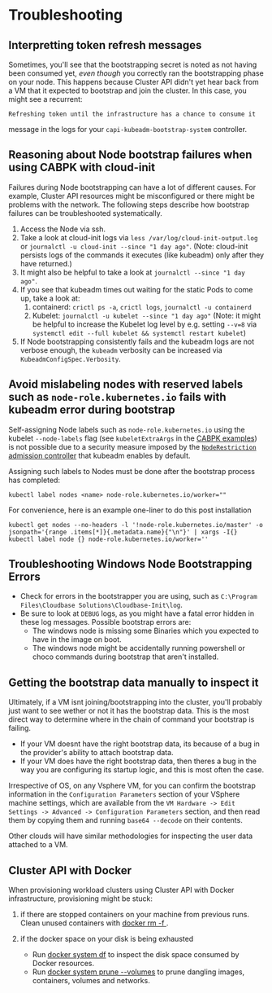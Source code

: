 # Troubleshooting

## Interpretting token refresh messages

Sometimes, you'll see that the bootstrapping secret is noted as not having been consumed yet, *even though* you correctly ran the bootstrapping phase on your node.  This happens because Cluster API didn't yet hear back from a VM that it expected to bootstrap and join the cluster.  In this case, you might see a recurrent:

```
Refreshing token until the infrastructure has a chance to consume it
```

message in the logs for your `capi-kubeadm-bootstrap-system` controller.  

## Reasoning about Node bootstrap failures when using CABPK with cloud-init

Failures during Node bootstrapping can have a lot of different causes. For example, Cluster API resources might be 
misconfigured or there might be problems with the network. The following steps describe how bootstrap failures can 
be troubleshooted systematically.

1. Access the Node via ssh.
1. Take a look at cloud-init logs via `less /var/log/cloud-init-output.log` or `journalctl -u cloud-init --since "1 day ago"`.
   (Note: cloud-init persists logs of the commands it executes (like kubeadm) only after they have returned.)
1. It might also be helpful to take a look at `journalctl --since "1 day ago"`.
1. If you see that kubeadm times out waiting for the static Pods to come up, take a look at:
   1. containerd: `crictl ps -a`, `crictl logs`, `journalctl -u containerd`
   1. Kubelet: `journalctl -u kubelet --since "1 day ago"`
      (Note: it might be helpful to increase the Kubelet log level by e.g. setting `--v=8` via 
      `systemctl edit --full kubelet && systemctl restart kubelet`)
1. If Node bootstrapping consistently fails and the kubeadm logs are not verbose enough, the `kubeadm` verbosity 
   can be increased via `KubeadmConfigSpec.Verbosity`.

## Avoid mislabeling nodes with reserved labels such as `node-role.kubernetes.io` fails with kubeadm error during bootstrap

Self-assigning Node labels such as `node-role.kubernetes.io` using the kubelet `--node-labels` flag
(see `kubeletExtraArgs` in the [CABPK examples](https://github.com/kubernetes-sigs/cluster-api/tree/master/bootstrap/kubeadm))
is not possible due to a security measure imposed by the
[`NodeRestriction` admission controller](https://kubernetes.io/docs/reference/access-authn-authz/admission-controllers/#noderestriction)
that kubeadm enables by default.

Assigning such labels to Nodes must be done after the bootstrap process has completed:

```
kubectl label nodes <name> node-role.kubernetes.io/worker=""
```

For convenience, here is an example one-liner to do this post installation

```
kubectl get nodes --no-headers -l '!node-role.kubernetes.io/master' -o jsonpath='{range .items[*]}{.metadata.name}{"\n"}' | xargs -I{} kubectl label node {} node-role.kubernetes.io/worker=''
```                  

## Troubleshooting Windows Node Bootstrapping Errors

- Check for errors in the bootstrapper you are using, such as `C:\Program Files\Cloudbase Solutions\Cloudbase-Init\log`.
- Be sure to look at `DEBUG` logs, as you might have a fatal error hidden in these log messages.  Possible bootstrap errors are:
  - The windows node is missing some Binaries which you expected to have in the image on boot.
  - The windows node might be accidentally running powershell or choco commands during bootstrap that aren't installed. 


## Getting the bootstrap data manually to inspect it

Ultimately, if a VM isnt joining/bootstrapping into the cluster, you'll probably just want to see wether or not it has the bootstrap data.  This is the most direct way to determine where in the chain of command your bootstrap is failing.

- If your VM doesnt have the right bootstrap data, its because of a bug in the provider's ability to attach bootstrap data.
- If your VM does have the right bootstrap data, then theres a bug in the way you are configuring its startup logic, and this is most often the case.

Irrespective of OS, on any Vsphere VM, for you can confirm the bootstrap information in the `Configuration Parameters` section of your VSphere machine settings, which are available from the `VM Hardware -> Edit Settings -> Advanced -> Configuration Parameters` section, and then read them by copying them and running `base64 --decode` on their contents.   

Other clouds will have similar methodologies for inspecting the user data attached to a VM.  

## Cluster API with Docker

When provisioning workload clusters using Cluster API with Docker infrastructure,
provisioning might be stuck: 
 
1. if there are stopped containers on your machine from previous runs. Clean unused containers with [docker rm -f ](https://docs.docker.com/engine/reference/commandline/rm/). 

2. if the docker space on your disk is being exhausted 
    * Run [docker system df](https://docs.docker.com/engine/reference/commandline/system_df/) to inspect the disk space consumed by Docker resources.
    * Run [docker system prune --volumes](https://docs.docker.com/engine/reference/commandline/system_prune/) to prune dangling images, containers, volumes and networks.


